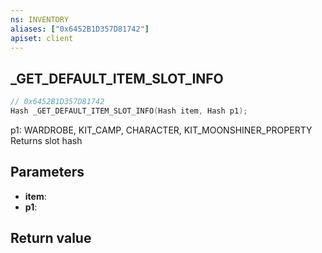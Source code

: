 ```yaml
---
ns: INVENTORY
aliases: ["0x6452B1D357D81742"]
apiset: client
---
```

## _GET_DEFAULT_ITEM_SLOT_INFO

```c
// 0x6452B1D357D81742
Hash _GET_DEFAULT_ITEM_SLOT_INFO(Hash item, Hash p1);
```

p1: WARDROBE, KIT_CAMP, CHARACTER, KIT_MOONSHINER_PROPERTY
Returns slot hash

## Parameters
* **item**:
* **p1**:

## Return value